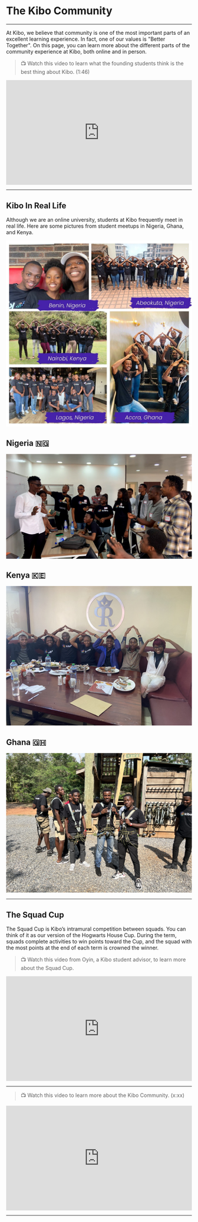 # The Kibo Community
---

At Kibo, we believe that community is one of the most important parts of an excellent learning experience. In fact, one of our values is "Better Together".  On this page, you can learn more about the different parts of the community experience at Kibo, both online and in person.


> 📺 Watch this video to learn what the founding students think is the best thing about Kibo. (1:46)

<div style="position: relative; padding-bottom: 56.25%; height: 0;"><iframe src="https://www.youtube.com/embed/q006VsNxv30" title="YouTube video player" frameborder="0" allow="accelerometer; autoplay; clipboard-write; encrypted-media; gyroscope; picture-in-picture" allowfullscreen style="position: absolute; top: 0; left: 0; width: 100%; height: 100%;"></iframe></div> 

---


## Kibo In Real Life

Although we are an online university, students at Kibo frequently meet in real life. Here are some pictures from student meetups in Nigeria, Ghana, and Kenya.

![orientation](./20221023_170005.jpg)

## Nigeria 🇳🇬

![lagos](./16.jpg)


## Kenya 🇰🇪

![nbo](./IMG_5855.jpg)


## Ghana 🇬🇭

![accra](./IMG_1398.jpg)

---

## The Squad Cup

The Squad Cup is Kibo’s intramural competition between squads. You can think of it as our version of the Hogwarts House Cup. During the term, squads complete activities to win points toward the Cup, and the squad with the most points at the end of each term is crowned the winner. 

> 📺 Watch this video from Oyin, a Kibo student advisor, to learn more about the Squad Cup.

<div style="position: relative; padding-bottom: 56.25%; height: 0;"><iframe src="https://www.youtube.com/embed/Vvotj5fy-EI"  title="YouTube video player" frameborder="0" allow="accelerometer; autoplay; clipboard-write; encrypted-media; gyroscope; picture-in-picture" allowfullscreen style="position: absolute; top: 0; left: 0; width: 100%; height: 100%;"></iframe></div> 


---


> 📺 Watch this video to learn more about the Kibo Community. (x:xx)

<div style="position: relative; padding-bottom: 56.25%; height: 0;"><iframe src="https://www.youtube.com/embed/oymw7SMQ9q0" title="YouTube video player" frameborder="0" allow="accelerometer; autoplay; clipboard-write; encrypted-media; gyroscope; picture-in-picture" allowfullscreen style="position: absolute; top: 0; left: 0; width: 100%; height: 100%;"></iframe></div> 

---
